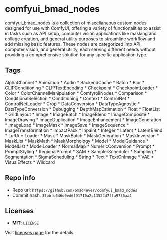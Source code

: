 # comfyui_bmad_nodes
comfyui_bmad_nodes is a collection of miscellaneous custom nodes designed for use with ComfyUI, offering a variety of functionalities to assist in tasks such as API setup, computer vision applications like masking and collage creation, and general utility purposes to streamline workflow and add missing basic features. These nodes are categorized into API, computer vision, and general utility, each serving different needs without providing a comprehensive solution for any specific application type.

## Tags
AlphaChannel * Animation * Audio * BackendCache * Batch * Blur * CLIPConditioning * CLIPTextEncoding * Checkpoint * CheckpointLoader * Color * ColorChannelManipulation * ComfyrollNodes * Comparison * ConditionalSelection * Conditioning * Context * ControlNet * ControlNetLoader * Crop * DataConversion * DataTypeAgnostic * DataTypeConversion * Debugging * DepthMapEstimation * Float * FloatList * GridLayout * Image * ImageBatch * ImageBlend * ImageComposite * ImageDrawing * ImageDuplication * ImageEnhancement * ImageGeneration * ImageLoad * ImageMask * ImageSave * ImageSequence * ImageTransformation * ImpactPack * Inpaint * Integer * Latent * LatentBlend * LoRA * Loader * Mask * MaskBatch * MaskGeneration * MaskInversion * MaskList * MaskMath * MaskMorphology * Model * ModelGuidance * ModelList * ModelLoader * NormalMap * NumericConversion * Prompt * PromptStyling * RegionalPrompt * SAM * SamplerScheduler * Sampling * Segmentation * SigmaScheduling * String * Text * TextOnImage * VAE * VisualEffects * Wildcard

## Repo info
- Repo url: `https://github.com/bmad4ever/comfyui_bmad_nodes`
- Commit hash: `37bbfd646d0ed6f91710a2c13524d7ffa9756aa4`

## Licenses
- **MIT**: `LICENSE`

Visit [licenses page](licenses.md) for the details
